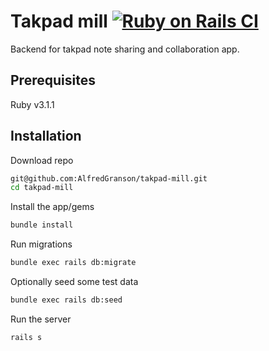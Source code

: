 
# Takpad mill [![Ruby on Rails CI](https://github.com/AlfredGranson/takpad-mill/actions/workflows/rubyonrails.yml/badge.svg)](https://github.com/AlfredGranson/takpad-mill/actions/workflows/rubyonrails.yml)

Backend for takpad note sharing and collaboration app.

## Prerequisites

Ruby v3.1.1

## Installation

Download repo

```bash
git@github.com:AlfredGranson/takpad-mill.git
cd takpad-mill
```
Install the app/gems

```bash
bundle install
```

Run migrations

```bash
bundle exec rails db:migrate
```

Optionally seed some test data

```bash
bundle exec rails db:seed
```

Run the server

```bash
rails s
```
